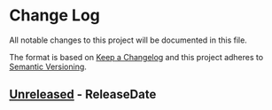 # Change Log
All notable changes to this project will be documented in this file.

The format is based on [Keep a Changelog](http://keepachangelog.com/)
and this project adheres to [Semantic Versioning](http://semver.org/).

<!-- next-header -->
## [Unreleased] - ReleaseDate

<!-- next-url -->
[Unreleased]: https://github.com/rust-cli/anstyle/compare/eac8804...HEAD
